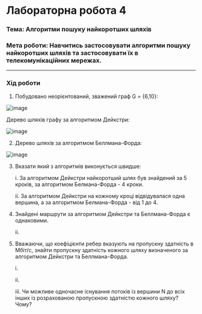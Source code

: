 # Лабораторна робота 4
### Тема: Алгоритми пошуку найкоротших шляхів
### Мета роботи: Навчитись застосовувати алгоритми пошуку найкоротших шляхів та застосовувати їх в телекомунікаційних мережах.

>
>
---

### Хід роботи
1. Побудовано неорієнтований, зважений граф G = {6,10}:

  ![image](https://user-images.githubusercontent.com/79449241/118661816-26766d80-b7f8-11eb-8f96-5a814a2195f7.png)

  Дерево шляхів графу за алгоритмом Дейкстри:
  
  ![image](https://user-images.githubusercontent.com/79449241/118680411-6133d200-b807-11eb-9ce4-e4313b303422.png)

2. Дерево шляхів за алгоритмом Беллмана-Форда:
  
  ![image](https://user-images.githubusercontent.com/79449241/118671612-4dd13880-b800-11eb-94c9-47e2e64f20e9.png)

3. Вказати який з алгоритмів виконується швидше:

   i. За алгоритмом Дейкстри найкоротший шлях був знайдений за 5 кроків, за алгоритмом Белмана-Форда - 4 кроки.
  
   ii. За алгоритмом Дейкстри на кожному кроці відвідувалася одна вершина, а за алгоритмом Белмана-Форда - від 1 до 4.

4. Знайдені маршрути за алгоритмом Дейкстри та Беллмана-Форда є однаковими.
    
    ii.

5. Вважаючи, що коефіцієнти ребер вказують на пропускну здатність в Мбіт/с, знайти пропускну здатність кожного шляху визначеного за алгоритмом Дейкстри та Беллмана-Форда.

   i.
 
   ii.
 
   iii. Чи можливе одночасне існування потоків із вершини N до всіх інших із розрахованою пропускною здатністю кожного шляху? Чому?
 
